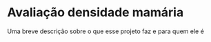 
# Avaliação densidade mamária

Uma breve descrição sobre o que esse projeto faz e para quem ele é

